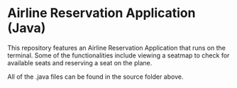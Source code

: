 # Airline Reservation Application (Java)
This repository features an Airline Reservation Application that runs on the terminal. Some of the functionalities include viewing a seatmap to check for available seats and reserving a seat on the plane. 

All of the .java files can be found in the source folder above.
